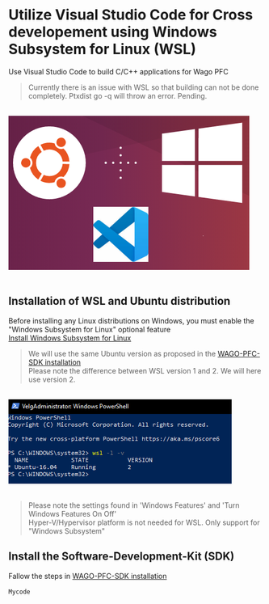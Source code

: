 # Utilize Visual Studio Code for Cross developement using Windows Subsystem for Linux (WSL)
Use Visual Studio Code to build C/C++ applications for Wago PFC
> Currently there is an issue with WSL so that building can not be done completely. Ptxdist go -q will throw an error. Pending.

<div align="left">
   <br>
  <img src="Img\VSCodeWSL.png"><br><br>
</div>

## Installation of WSL and Ubuntu distribution
Before installing any Linux distributions on Windows, you must enable the "Windows Subsystem for Linux" optional feature <br/>
[Install Windows Subsystem for Linux](https://docs.microsoft.com/en-us/windows/wsl/install-win10)

> We will use the same Ubuntu version as proposed in the [WAGO-PFC-SDK installation](https://github.com/WAGO/pfc-firmware-sdk) <br/>
> Please note the difference between WSL version 1 and 2. We will here use version 2.

<div align="left">
   <br>
  <img src="Img\Powershell_wsl2.PNG"><br><br>
</div>


> Please note the settings found in 'Windows Features' and 'Turn Windows Features On Off'<br/>
> Hyper-V/Hypervisor platform is not needed for WSL. Only support for "Windows Subsystem" 

## Install the Software-Development-Kit (SDK) 
Fallow the steps in [WAGO-PFC-SDK installation](https://github.com/WAGO/pfc-firmware-sdk) <br/> 


```
Mycode
```


















